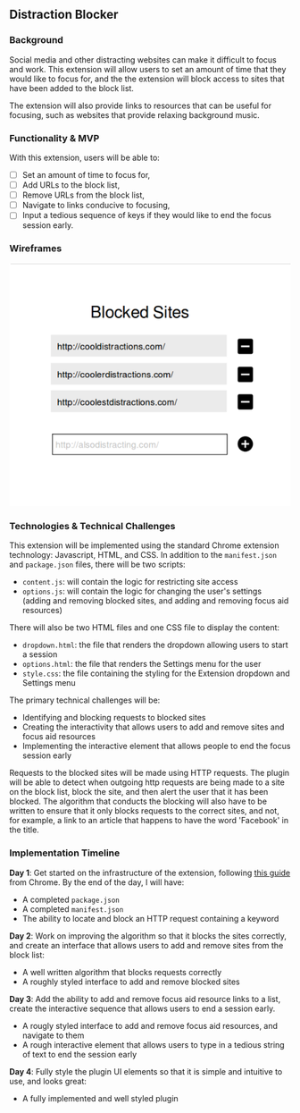 ## Distraction Blocker
### Background

Social media and other distracting websites can make it difficult to focus and work.
This extension will allow users to set an amount of time that they would like to focus for, and the the extension will block access to sites that have been added to the block list.

The extension will also provide links to resources that can be useful for focusing, such as websites that provide relaxing background music.

### Functionality & MVP

With this extension, users will be able to:

- [ ] Set an amount of time to focus for,
- [ ] Add URLs to the block list,
- [ ] Remove URLs from the block list,
- [ ] Navigate to links conducive to focusing,
- [ ] Input a tedious sequence of keys if they would like to end the focus session early.

### Wireframes

![wireframes](https://github.com/scandycuz/flex-project/blob/master/docs/blocked-sites-wireframe.png)

### Technologies & Technical Challenges

This extension will be implemented using the standard Chrome extension technology: Javascript, HTML, and CSS.  In addition to the `manifest.json` and `package.json` files, there will be two scripts:

- `content.js`: will contain the logic for restricting site access
- `options.js`: will contain the logic for changing the user's settings (adding and removing blocked sites, and adding and removing focus aid resources)

There will also be two HTML files and one CSS file to display the content:

- `dropdown.html`: the file that renders the dropdown allowing users to start a session
- `options.html`: the file that renders the Settings menu for the user
- `style.css`: the file containing the styling for the Extension dropdown and Settings menu

The primary technical challenges will be:

- Identifying and blocking requests to blocked sites
- Creating the interactivity that allows users to add and remove sites and focus aid resources
- Implementing the interactive element that allows people to end the focus session early

Requests to the blocked sites will be made using HTTP requests. The plugin will be able to detect when outgoing http requests are being made to a site on the block list, block the site, and then alert the user that it has been blocked. The algorithm that conducts the blocking will also have to be written to ensure that it only blocks requests to the correct sites, and not, for example, a link to an article that happens to have the word 'Facebook' in the title.

### Implementation Timeline

**Day 1**: Get started on the infrastructure of the extension, following <a href="https://developer.chrome.com/extensions/getstarted">this guide</a> from Chrome.  By the end of the day, I will have:

- A completed `package.json`
- A completed `manifest.json`
- The ability to locate and block an HTTP request containing a keyword

**Day 2**: Work on improving the algorithm so that it blocks the sites correctly, and create an interface that allows users to add and remove sites from the block list:

- A well written algorithm that blocks requests correctly
- A roughly styled interface to add and remove blocked sites

**Day 3**: Add the ability to add and remove focus aid resource links to a list, create the interactive sequence that allows users to end a session early.

- A rougly styled interface to add and remove focus aid resources, and navigate to them
- A rough interactive element that allows users to type in a tedious string of text to end the session early

**Day 4**: Fully style the plugin UI elements so that it is simple and intuitive to use, and looks great:

- A fully implemented and well styled plugin
